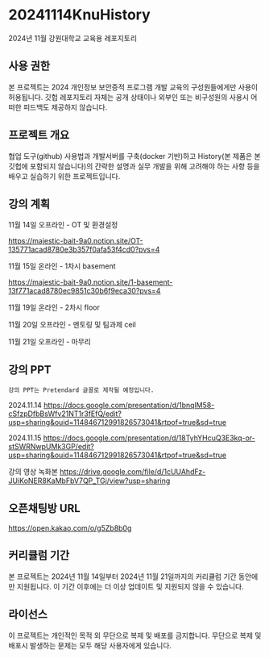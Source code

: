 # 20241114KnuHistory
2024년 11월 강원대학교 교육용 레포지토리

## 사용 권한

본 프로젝트는 2024 개인정보 보안증적 프로그램 개발 교육의 구성원들에게만 사용이 허용됩니다. 깃헙 레포지토리 자체는 공개 상태이나 외부인 또는 비구성원의 사용시 어떠한 피드백도 제공하지 않습니다.

## 프로젝트 개요

협업 도구(github) 사용법과 개발서버를 구축(docker 기반)하고 History(본 제품은 본 깃헙에 포함되지 않습니다)의 간략한 설명과 실무 개발을 위해 고려해야 하는 사항 등을 배우고 실습하기 위한 프로젝트입니다.

## 강의 계획

11월 14일 오프라인 - OT 및 환경설정

https://majestic-bait-9a0.notion.site/OT-135771acad8780e3b357f0afa53f4cd0?pvs=4

11월 15일 온라인 - 1차시 basement

https://majestic-bait-9a0.notion.site/1-basement-13f771acad8780ec9851c30b6f9eca30?pvs=4

11월 19일 온라인 - 2차시 floor

11월 20일 오프라인 - 멘토링 및 팀과제 ceil

11월 21일 오프라인 - 마무리

## 강의 PPT

    강의 PPT는 Pretendard 글꼴로 제작될 예정입니다. 

2024.11.14
https://docs.google.com/presentation/d/1bnqlM58-cSfzpDfbBsWfv21NT1r3fEfQ/edit?usp=sharing&ouid=114846712991826573041&rtpof=true&sd=true

2024.11.15
https://docs.google.com/presentation/d/18TyhYHcuQ3E3kq-or-stSWRNwpUMk3GP/edit?usp=sharing&ouid=114846712991826573041&rtpof=true&sd=true

강의 영상 녹화본
https://drive.google.com/file/d/1cUUAhdFz-JUiKoNER8KaMbFbV7QP_TGj/view?usp=sharing

## 오픈채팅방 URL

https://open.kakao.com/o/g5Zb8b0g

## 커리큘럼 기간

본 프로젝트는 2024년 11월 14일부터 2024년 11월 21일까지의 커리큘럼 기간 동안에만 지원됩니다. 이 기간 이후에는 더 이상 업데이트 및 지원되지 않을 수 있습니다.

## 라이선스

이 프로젝트는 개인적인 목적 외 무단으로 복제 및 배포를 금지합니다. 무단으로 복제 및 배포시 발생하는 문제는 모두 해당 사용자에게 있습니다.

